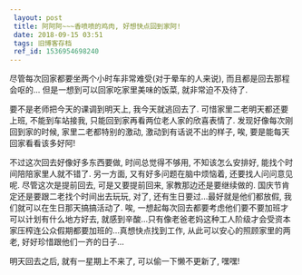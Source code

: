 ```yaml
---
 layout: post
 title: 阿阿阿~~~香喷喷的鸡肉, 好想快点回到家阿!
 date: 2018-09-15 03:51
 tags: 旧博客存档
 ref_id: 1536954698240
---
```

尽管每次回家都要坐两个小时车非常难受(对于晕车的人来说), 而且都是回去那程会呕的... 但是一想到可以回家吃家里美味的饭菜, 就非常迫不及待了.



要不是老师把今天的课调到明天上, 我今天就逃回去了. 可惜家里二老明天都还要上班, 不能到车站接我, 只能回到家再看两位老人家的欣喜表情了.
发现好像每次刚回到家的时候, 家里二老都特别的激动, 激动到有话说不出的样子, 唉, 要是能每天回家看看该多好阿!



不过这次回去好像好多东西要做, 时间总觉得不够用, 不知该怎么安排好, 能找个时间陪陪家里人就不错了. 另一方面, 又有好多问题在脑中烦恼着,
还要找人问问意见呢. 尽管这次是提前回去, 可是又要提前回来, 家教那边还是要继续做的. 国庆节肯定还是要跟二老找个时间出去玩玩, 对了,
还有生日要过...最好就是他们都放假, 我们就可以在生日那天搞搞活动了. 唉, 一想起每次回去都要考虑他们要不要加班才可以计划有什么地方好去,
就感到辛酸...只有像老爸老妈这种工人阶级才会受资本家压榨连公众假期都要加班的...真想快点找到工作, 从此可以安心的照顾家里的两老,
好好珍惜跟他们一齐的日子...



明天回去之后, 就有一星期上不来了, 可以偷一下懒不更新了, 嘿嘿!

